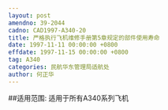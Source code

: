 ```yaml
---
layout: post
amendno: 39-2044
cadno: CAD1997-A340-20
title: 严格执行飞机维修手册第5章规定的部件使用寿命
date: 1997-11-11 00:00:00 +0800
effdate: 1997-11-15 00:00:00 +0800
tag: A340
categories: 民航华东管理局适航处
author: 何正华
---
```


##适用范围:
适用于所有A340系列飞机

